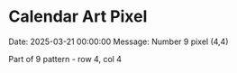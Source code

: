 # Calendar Art Pixel

Date: 2025-03-21 00:00:00
Message: Number 9 pixel (4,4)

Part of 9 pattern - row 4, col 4

